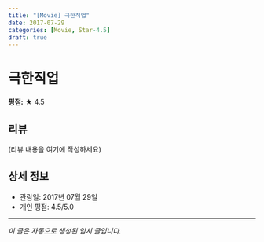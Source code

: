 ```yaml
---
title: "[Movie] 극한직업"
date: 2017-07-29
categories: [Movie, Star-4.5]
draft: true
---
```


# 극한직업

**평점:** ★ 4.5

## 리뷰

(리뷰 내용을 여기에 작성하세요)

## 상세 정보

- 관람일: 2017년 07월 29일
- 개인 평점: 4.5/5.0

---

*이 글은 자동으로 생성된 임시 글입니다.*
